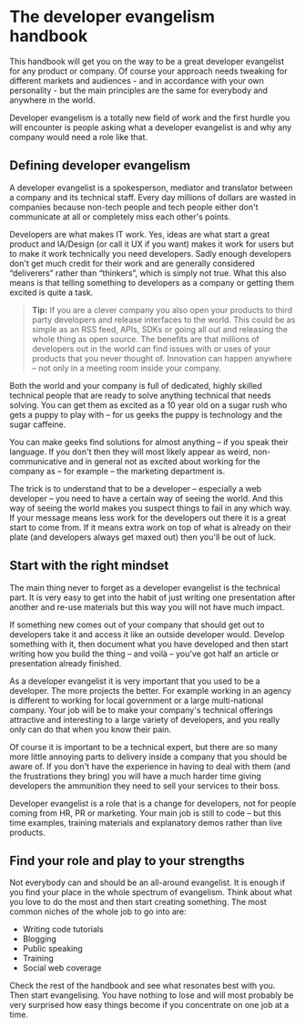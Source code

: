 # The developer evangelism handbook

This handbook will get you on the way to be a great developer evangelist for any product or company. Of course your approach needs tweaking for different markets and audiences - and in accordance with your own personality - but the main principles are the same for everybody and anywhere in the world.

Developer evangelism is a totally new field of work and the first hurdle you will encounter is people asking what a developer evangelist is and why any company would need a role like that.

## Defining developer evangelism

A developer evangelist is a spokesperson, mediator and translator between a company and its technical staff. Every day millions of dollars are wasted in companies because non-tech people and tech people either don't communicate at all or completely miss each other's points.

Developers are what makes IT work. Yes, ideas are what start a great product and IA/Design (or call it UX if you want) makes it work for users but to make it work technically you need developers. Sadly enough developers don't get much credit for their work and are generally considered “deliverers” rather than “thinkers”, which is simply not true. What this also means is that telling something to developers as a company or getting them excited is quite a task.

> **Tip:** If you are a clever company you also open your products to third party developers and release interfaces to the world. This could be as simple as an RSS feed, APIs, SDKs or going all out and releasing the whole thing as open source. The benefits are that millions of developers out in the world can find issues with or uses of your products that you never thought of. Innovation can happen anywhere – not only in a meeting room inside your company.

Both the world and your company is full of dedicated, highly skilled technical people that are ready to solve anything technical that needs solving. You can get them as excited as a 10 year old on a sugar rush who gets a puppy to play with – for us geeks the puppy is technology and the sugar caffeine.

You can make geeks find solutions for almost anything – if you speak their language. If you don't then they will most likely appear as weird, non-communicative and in general not as excited about working for the company as – for example – the marketing department is.

The trick is to understand that to be a developer – especially a web developer – you need to have a certain way of seeing the world. And this way of seeing the world makes you suspect things to fail in any which way. If your message means less work for the developers out there it is a great start to come from. If it means extra work on top of what is already on their plate (and developers always get maxed out) then you'll be out of luck.

## Start with the right mindset

The main thing never to forget as a developer evangelist is the technical part. It is very easy to get into the habit of just writing one presentation after another and re-use materials but this way you will not have much impact.

If something new comes out of your company that should get out to developers take it and access it like an outside developer would. Develop something with it, then document what you have developed and then start writing how you build the thing – and voilà – you've got half an article or presentation already finished.

As a developer evangelist it is very important that you used to be a developer. The more projects the better. For example working in an agency is different to working for local government or a large multi-national company. Your job will be to make your company's technical offerings attractive and interesting to a large variety of developers, and you really only can do that when you know their pain.

Of course it is important to be a technical expert, but there are so many more little annoying parts to delivery inside a company that you should be aware of. If you don't have the experience in having to deal with them (and the frustrations they bring) you will have a much harder time giving developers the ammunition they need to sell your services to their boss.

Developer evangelist is a role that is a change for developers, not for people coming from HR, PR or marketing. Your main job is still to code – but this time examples, training materials and explanatory demos rather than live products.

## Find your role and play to your strengths

Not everybody can and should be an all-around evangelist. It is enough if you find your place in the whole spectrum of evangelism. Think about what you love to do the most and then start creating something. The most common niches of the whole job to go into are:

- Writing code tutorials
- Blogging
- Public speaking
- Training
- Social web coverage

Check the rest of the handbook and see what resonates best with you. Then start evangelising. You have nothing to lose and will most probably be very surprised how easy things become if you concentrate on one job at a time.

